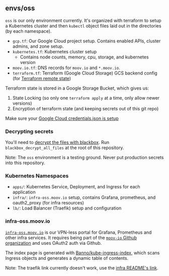 ## envs/oss

`oss` is our only environment currently. It's organized with terraform to setup a Kubernetes cluster and then `kubectl` object files laid out in the directories (by each namespace).

- `gcp.tf`: Our Google Cloud project setup. Contains enabled APIs, cluster admins, and zone setup.
- `kubernetes.tf`: Kubernetes cluster setup
   - Contains node counts, memory, cpu, storage, and kubernetes version
- `moov.io.tf`: DNS records for `moov.io` and `*.moov.io`.
- `terraform.tf`: Terraform (Google Cloud Storage) GCS backend config (for [Terraform remote state](https://www.terraform.io/docs/state/remote.html))

Terraform state is stored in a Google Storage Bucket, which gives us:

1. State Locking (so only one `terraform apply` at a time, only allow newer versions)
1. Encryption of terraform state (and keeping secrets out of this git repo)

Make sure your [Google Cloud credentials.json is setup](../../docs/google-cloud.md)

### Decrypting secrets

You'll need to [decrypt the files with blackbox](../../docs/secrets.md). Run `blackbox_decrypt_all_files` at the root of this repository.

Note: The `oss` environment is a testing ground. Never put production secrets into this repository.

### Kubernetes Namespaces

- `apps/`: Kubernetes Service, Deployment, and Ingress for each application
- `infra/`: `infra-oss.moov.io` setup, contains Grafana, prometheus, and oauth2_proxy (for infra resources)
- `lb/`: Load Balancer (Traefik) setup and configuration

### infra-oss.moov.io

[`infra-oss.moov.io`](https://infra-oss.moov.io/) is our VPN-less portal for Grafana, Prometheus and other infra services. It requires being part of the [`moov-io` Github organization](https://github.com/moov-io) and uses OAuth2 auth via Github.

The index page is generated with [Banno/kube-ingress-index](https://github.com/Banno/kube-ingress-index), which scans Ingress objects and generates a dynamic table of contents.

Note: The traefik link currently doesn't work, use the [infra README's link](https://github.com/moov-io/infra#moovio-infra).
